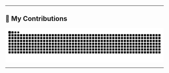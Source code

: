 <hr>

## 🐍 My Contributions

<div align="center">
  <picture>
    <source media="(prefers-color-scheme: dark)" srcset="https://raw.githubusercontent.com/LopesInes/LopesInes/output/github-contribution-grid-snake-dark.svg" />
    <source media="(prefers-color-scheme: light)" srcset="https://raw.githubusercontent.com/LopesInes/LopesInes/output/github-contribution-grid-snake.svg" />
    <img alt="github-snake" src="https://raw.githubusercontent.com/LopesInes/LopesInes/output/github-contribution-grid-snake.svg" />
  </picture>
</div>

<hr>

<!--
**LopesInes/LopesInes** is a ✨ _special_ ✨ repository because its `README.md` (this file) appears on your GitHub profile.

Here are some ideas to get you started:

- 🔭 I’m currently working on ...
- 🌱 I’m currently learning ...
- 👯 I’m looking to collaborate on ...
- 🤔 I’m looking for help with ...
- 💬 Ask me about ...
- 📫 How to reach me: ...
- 😄 Pronouns: ...
- ⚡ Fun fact: ...
-->
